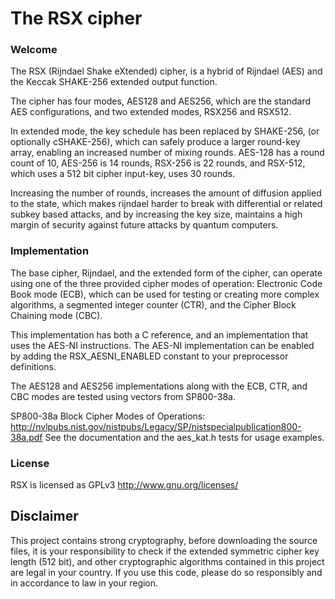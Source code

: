 # The RSX cipher

### Welcome
The RSX (Rijndael Shake eXtended) cipher, is a hybrid of Rijndael (AES) and the Keccak SHAKE-256 extended output function.

The cipher has four modes, AES128 and AES256, which are the standard AES configurations, and two extended modes, RSX256 and RSX512.

In extended mode, the key schedule has been replaced by SHAKE-256, (or optionally cSHAKE-256), which can safely produce a larger round-key array, enabling an increased number of mixing rounds.
AES-128 has a round count of 10, AES-256 is 14 rounds, RSX-256 is 22 rounds, and RSX-512, which uses a 512 bit cipher input-key, uses 30 rounds.

Increasing the number of rounds, increases the amount of diffusion applied to the state, which makes rijndael harder to break with differential or related subkey based attacks, and by increasing the key size, maintains a high margin of security against future attacks by quantum computers.

### Implementation
The base cipher, Rijndael, and the extended form of the cipher, can operate using one of the three provided cipher modes of operation:
Electronic Code Book mode (ECB), which can be used for testing or creating more complex algorithms,
 a segmented integer counter (CTR), and the Cipher Block Chaining mode (CBC).

This implementation has both a C reference, and an implementation that uses the AES-NI instructions.
The AES-NI implementation can be enabled by adding the RSX_AESNI_ENABLED constant to your preprocessor definitions.

The AES128 and AES256 implementations along with the ECB, CTR, and CBC modes are tested using vectors from SP800-38a.

SP800-38a Block Cipher Modes of Operations: 
http://nvlpubs.nist.gov/nistpubs/Legacy/SP/nistspecialpublication800-38a.pdf
See the documentation and the aes_kat.h tests for usage examples.

### License
RSX is licensed as GPLv3
http://www.gnu.org/licenses/

## Disclaimer
This project contains strong cryptography, before downloading the source files, 
it is your responsibility to check if the extended symmetric cipher key length (512 bit), and other cryptographic algorithms contained in this project are legal in your country. 
If you use this code, please do so responsibly and in accordance to law in your region.
